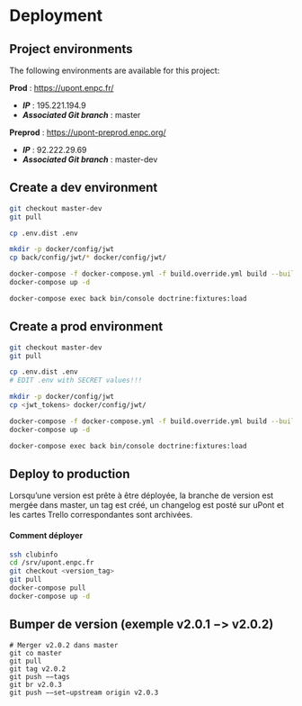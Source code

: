 Deployment
==========

Project environments
--------------------
The following environments are available for this project:

**Prod** : https://upont.enpc.fr/
  * ***IP*** : 195.221.194.9
  * ***Associated Git branch*** : master

**Preprod** : https://upont-preprod.enpc.org/
  * ***IP*** : 92.222.29.69
  * ***Associated Git branch*** : master-dev


Create a dev environment
-------------------------------

```bash
git checkout master-dev
git pull

cp .env.dist .env

mkdir -p docker/config/jwt
cp back/config/jwt/* docker/config/jwt/

docker-compose -f docker-compose.yml -f build.override.yml build --build-arg=BUILD_APP_ENV=dev
docker-compose up -d

docker-compose exec back bin/console doctrine:fixtures:load
```

Create a prod environment
-------------------------------

```bash
git checkout master-dev
git pull

cp .env.dist .env
# EDIT .env with SECRET values!!!

mkdir -p docker/config/jwt
cp <jwt_tokens> docker/config/jwt/

docker-compose -f docker-compose.yml -f build.override.yml build --build-arg=BUILD_APP_ENV=dev
docker-compose up -d

docker-compose exec back bin/console doctrine:fixtures:load
```


Deploy to production
--------------------
Lorsqu’une version est prête à être déployée, la branche de version est mergée dans master, un tag est créé, un changelog est posté sur uPont et les cartes Trello correspondantes sont archivées.

#### Comment déployer
```bash
ssh clubinfo
cd /srv/upont.enpc.fr
git checkout <version_tag>
git pull
docker-compose pull
docker-compose up -d
```

Bumper de version (exemple v2.0.1 −> v2.0.2)
--------------------------------------------
```
# Merger v2.0.2 dans master
git co master
git pull
git tag v2.0.2
git push −−tags
git br v2.0.3
git push −−set−upstream origin v2.0.3
```